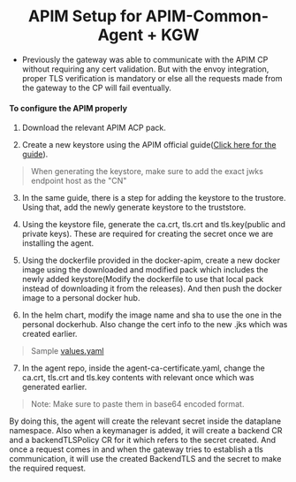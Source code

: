 # <center>APIM Setup for APIM-Common-Agent + KGW</center>

- Previously the gateway was able to communicate with the APIM CP without requiring any cert validation. But with the envoy integration, proper TLS verification is mandatory or else all the requests made from the gateway to the CP will fail eventually.

#### To configure the APIM properly
1. Download the relevant APIM ACP pack.

2. Create a new keystore using the APIM official guide([Click here for the guide](https://apim.docs.wso2.com/en/latest/install-and-setup/setup/security/configuring-keystores/keystore-basics/creating-new-keystores/#creating-a-keystore-using-a-new-certificate)). 

> When generating the keystore, make sure to add the exact jwks endpoint host as the "CN"

3. In the same guide, there is a step for adding the keystore to the trustore. Using that, add the newly generate keystore to the truststore.

4. Using the keystore file, generate the ca.crt, tls.crt and tls.key(public and private keys). These are required for creating the secret once we are installing the agent.

5. Using the dockerfile provided in the docker-apim, create a new docker image using the downloaded and modified pack which includes the newly added keystore(Modify the dockerfile to use that local pack instead of downloading it from the releases). And then push the docker image to a personal docker hub.

6. In the helm chart, modify the image name and sha to use the one in the personal dockerhub. Also change the cert info to the new .jks which was created earlier.
> Sample [values.yaml](https://raw.githubusercontent.com/O-sura/JunkYard/refs/heads/main/apim-4.6.0-alpha-values.yaml)

7. In the agent repo, inside the agent-ca-certificate.yaml, change the ca.crt, tls.crt and tls.key contents with relevant once which was generated earlier.
> Note: Make sure to paste them in base64 encoded format.

By doing this, the agent will create the relevant secret inside the dataplane namespace. Also when a keymanager is added, it will create a backend CR and a backendTLSPolicy CR for it which refers to the secret created. And once a request comes in and when the gateway tries to establish a tls communication, it will use the created BackendTLS and the secret to make the required request.